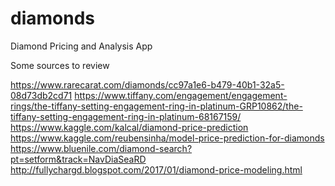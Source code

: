 # diamonds

Diamond Pricing and Analysis App

Some sources to review

https://www.rarecarat.com/diamonds/cc97a1e6-b479-40b1-32a5-08d73db2cd71
https://www.tiffany.com/engagement/engagement-rings/the-tiffany-setting-engagement-ring-in-platinum-GRP10862/the-tiffany-setting-engagement-ring-in-platinum-68167159/
https://www.kaggle.com/kalcal/diamond-price-prediction
https://www.kaggle.com/reubensinha/model-price-prediction-for-diamonds
https://www.bluenile.com/diamond-search?pt=setform&track=NavDiaSeaRD
http://fullychargd.blogspot.com/2017/01/diamond-price-modeling.html

